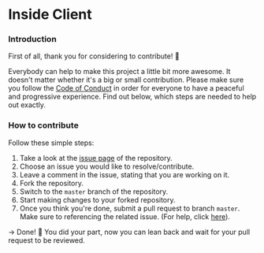 # Inside Client

### Introduction
First of all, thank you for considering to contribute! 🙏

Everybody can help to make this project a little bit more awesome. It doesn't matter whether it's a big or small contribution.
Please make sure you follow the [Code of Conduct](https://github.com/ifactory-solutions/inside-client/blob/master/CODE_OF_CONDUCT.md) in order for everyone to have a peaceful and progressive experience.
Find out below, which steps are needed to help out exactly.

### How to contribute
Follow these simple steps:
1. Take a look at the [issue page](https://github.com/ifactory-solutions/inside-client/issues) of the repository.
2. Choose an issue you would like to resolve/contribute.
3. Leave a comment in the issue, stating that you are working on it.
4. Fork the repository.
5. Switch to the `master` branch of the repository.
5. Start making changes to your forked repository.
6. Once you think you're done, submit a pull request to branch `master`. Make sure
to referencing the related issue. (For help, click [here](https://help.github.com/articles/creating-a-pull-request/)).

-> Done! 🎉  You did your part, now you can lean back and wait for your pull request to be reviewed.
